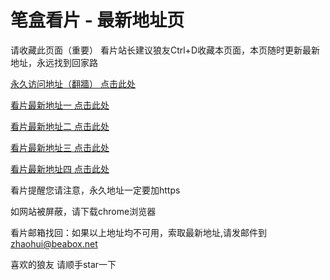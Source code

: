 # 笔盒看片 - 最新地址页

请收藏此页面（重要）
看片站长建议狼友Ctrl+D收藏本页面，本页随时更新最新地址，永远找到回家路

[永久访问地址（翻牆） 点击此处](https://beabox.net/)

[看片最新地址一 点击此处](https://bhr4o1e0d9i8.shop)

[看片最新地址二 点击此处](https://bhm1g9p2c6x6.shop)

[看片最新地址三 点击此处](https://bhy9w0l7q7g1.shop)

[看片最新地址四 点击此处](https://bhk4k5f8s7f6.shop)

看片提醒您请注意，永久地址一定要加https

如网站被屏蔽，请下载chrome浏览器

看片邮箱找回：如果以上地址均不可用，索取最新地址,请发邮件到 zhaohui@beabox.net

喜欢的狼友 请顺手star一下